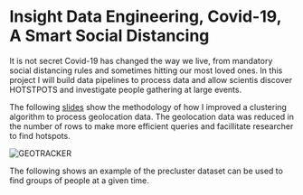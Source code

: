 # Insight Data Engineering, Covid-19, A Smart Social Distancing

It is not secret Covid-19 has changed the way we live, from mandatory social distancing rules and sometimes hitting our most loved ones. In this project I will build data pipelines to process data and allow scientis discover HOTSTPOTS and investigate people gathering at large events.


The following [slides](https://docs.google.com/presentation/d/1e2P15HbtsJ3QiQXl0H0nv10ulYOfAeWvLBiVEU1aJ9k/edit#slide=id.g6b20e22304_0_78) show the methodology of how I improved a clustering algorithm to process geolocation data. The geolocation data was reduced in the number of rows to make more efficient queries and facillitate researcher to find hotspots. 

![GEOTRACKER](./GEOTRACKER/GEOTRACKER.gif)



The following 
shows an example of the precluster dataset can be used to find groups of people at a given time.
